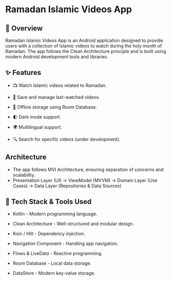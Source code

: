 # Ramadan Islamic Videos App

## 📌 Overview

Ramadan Islamic Videos App is an Android application designed to provide users with a collection of Islamic videos to watch during the holy month of Ramadan. The app follows the Clean Architecture principle and is built using modern Android development tools and libraries.

## ✨ Features

- 📺 Watch Islamic videos related to Ramadan.

- 📌 Save and manage last-watched videos.

- 📂 Offline storage using Room Database.

- 🌓 Dark mode support.

- 🌍 Multilingual support.

- 🔍 Search for specific videos (under development).

## Architecture
- The app follows MVI Architecture, ensuring separation of concerns and scalability.
- Presentation Layer (UI)   -> ViewModel (MVVM) -> Domain Layer (Use Cases) -> Data Layer (Repositories & Data Sources)

## 🔹 Tech Stack & Tools Used

- Kotlin - Modern programming language.

- Clean Architecture - Well-structured and modular design.

- Koin / Hilt - Dependency injection.

- Navigation Component - Handling app navigation.

- Flows & LiveData - Reactive programming.

- Room Database - Local data storage.

- DataStore - Modern key-value storage.
